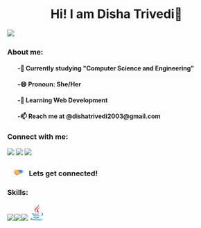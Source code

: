 
<h1 align="center"> Hi! I am Disha Trivedi👋</h1>

<p> <img src="https://komarev.com/ghpvc/?username=DISHA-TRIVEDI&label=Profile%20views&color=52bc56&style=plastic" alter="DISHA-TRIVEDI"/></p>
<p>
    <h3>About me:</h3>
 <ul> 
        <h4>-🔭 Currently studying "Computer Science and Engineering" </h4>
        <h4>-😄 Pronoun: She/Her</h4>
        <h4>-🌱 Learning Web Development</h4>
        <h4>-📫 Reach me at @dishatrivedi2003@gmail.com</h4>
</ul> 
</p>
    <h3>Connect with me:</h3>
    <p>
        <a  href="https://www.linkedin.com/in/dishatrivedi03/" target="_blank"><img src="https://cdn3.iconfinder.com/data/icons/capsocial-round/500/linkedin-512.png" alter="Disha Trivedi" width="40"/></a>
        <a  href="https://www.instagram.com/dishatrivedi03/?next=%2F" target="_blank"><img src="https://raw.githubusercontent.com/rahuldkjain/github-profile-readme-generator/master/src/images/icons/Social/instagram.svg" alter="dishatrivedi03" width="40"/></a>
        <a  href="https://www.hackerrank.com/dishatrivedi2003" target="_blank"><img src="https://cdn4.iconfinder.com/data/icons/logos-and-brands/512/160_Hackerrank_logo_logos-256.png" alter="@dishatrivedi2003" width="40"/></a>            
    </p>
    <p>
    <h3 align="left"> <img src="https://raw.githubusercontent.com/ank1traj/ank1traj/master/media/Handshake.gif" alter="DISHA-TRIVEDI" width="50"/>Lets get connected!</h3>
    </p>
    <p>
    <h3>Skills:</h3>
        <img src="https://img.icons8.com/color/48/000000/c-programming.png" alter="c" width="40"><img src="https://img.icons8.com/color/48/000000/c-plus-plus-logo.png" alter="c++" width="40"><img src="https://img.icons8.com/color/48/000000/html-5.png" alter="html" width="40" ><img src="https://raw.githubusercontent.com/devicons/devicon/master/icons/java/java-original.svg" alter="java" width="40" >
    </p>
 


